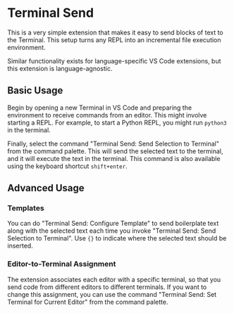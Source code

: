 
# Terminal Send

This is a very simple extension that makes it easy to send blocks of text to the Terminal. This setup turns any REPL into an incremental file execution environment.

Similar functionality exists for language-specific VS Code extensions, but this extension is language-agnostic.

## Basic Usage

Begin by opening a new Terminal in VS Code and preparing the environment to receive commands from an editor. This might involve starting a REPL. For example, to start a Python REPL, you might run `python3` in the terminal.

Finally, select the command "Terminal Send: Send Selection to Terminal" from the command palette. This will send the selected text to the terminal, and it will execute the text in the terminal. This command is also available using the keyboard shortcut `shift+enter`.

## Advanced Usage

### Templates

You can do "Terminal Send: Configure Template" to send boilerplate text along with the selected text each time you invoke "Terminal Send: Send Selection to Terminal". Use `{}` to indicate where the selected text should be inserted.

### Editor-to-Terminal Assignment

The extension associates each editor with a specific terminal, so that you send code from different editors to different terminals. If you want to change this assignment, you can use the command "Terminal Send: Set Terminal for Current Editor" from the command palette.